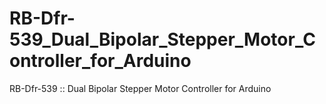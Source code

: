 # RB-Dfr-539_Dual_Bipolar_Stepper_Motor_Controller_for_Arduino
RB-Dfr-539 :: Dual Bipolar Stepper Motor Controller for Arduino
